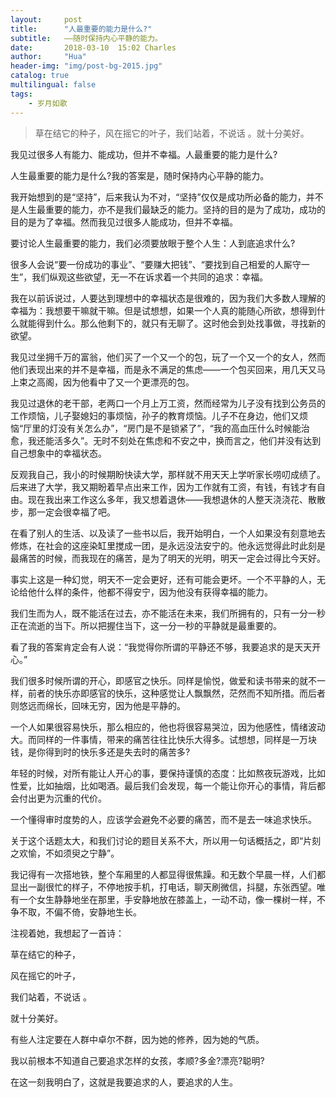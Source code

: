 ```yaml
---
layout:     post
title:      "人最重要的能力是什么?"
subtitle:   ——随时保持内心平静的能力。
date:       2018-03-10  15:02 Charles
author:     "Hua"
header-img: "img/post-bg-2015.jpg"
catalog: true
multilingual: false
tags:
    - 岁月如歌
---
```


> 草在结它的种子，风在摇它的叶子，我们站着，不说话 。就十分美好。

我见过很多人有能力、能成功，但并不幸福。人最重要的能力是什么?

人生最重要的能力是什么?我的答案是，随时保持内心平静的能力。

我开始想到的是“坚持”，后来我认为不对，“坚持”仅仅是成功所必备的能力，并不是人生最重要的能力，亦不是我们最缺乏的能力。坚持的目的是为了成功，成功的目的是为了幸福。然而我见过很多人能成功，但并不幸福。

要讨论人生最重要的能力，我们必须要放眼于整个人生：人到底追求什么?

很多人会说“要一份成功的事业”、“要赚大把钱”、“要找到自己相爱的人厮守一生”，我们纵观这些欲望，无一不在诉求着一个共同的追求：幸福。

我在以前诉说过，人要达到理想中的幸福状态是很难的，因为我们大多数人理解的幸福为：我想要干嘛就干嘛。但是试想想，如果一个人真的能随心所欲，想得到什么就能得到什么。那么他剩下的，就只有无聊了。这时他会到处找事做，寻找新的欲望。

我见过坐拥千万的富翁，他们买了一个又一个的包，玩了一个又一个的女人，然而他们表现出来的并不是幸福，而是永不满足的焦虑——一个包买回来，用几天又马上束之高阁，因为他看中了又一个更漂亮的包。

我见过退休的老干部，老两口一个月上万工资，然而经常为儿子没有找到公务员的工作烦恼，儿子娶媳妇的事烦恼，孙子的教育烦恼。儿子不在身边，他们又烦恼“厅里的灯没有关怎么办”，“房门是不是锁紧了”，“我的高血压什么时候能治愈，我还能活多久”。无时不刻处在焦虑和不安之中，换而言之，他们并没有达到自己想象中的幸福状态。

反观我自己，我小的时候期盼快读大学，那样就不用天天上学听家长唠叨成绩了。后来进了大学，我又期盼着早点出来工作，因为工作就有工资，有钱，有钱才有自由。现在我出来工作这么多年，我又想着退休——我想退休的人整天浇浇花、散散步，那一定会很幸福了吧。

在看了别人的生活、以及读了一些书以后，我开始明白，一个人如果没有刻意地去修炼，在社会的这座染缸里搅成一团，是永远没法安宁的。他永远觉得此时此刻是最痛苦的时候，而我现在的痛苦，是为了明天的光明，明天一定会过得比今天好。

事实上这是一种幻觉，明天不一定会更好，还有可能会更坏。一个不平静的人，无论给他什么样的条件，他都不得安宁，因为他没有获得幸福的能力。

我们生而为人，既不能活在过去，亦不能活在未来，我们所拥有的，只有一分一秒正在流逝的当下。所以把握住当下，这一分一秒的平静就是最重要的。

看了我的答案肯定会有人说：“我觉得你所谓的平静还不够，我要追求的是天天开心。”

我们很多时候所谓的开心，即感官之快乐。同样是愉悦，做爱和读书带来的就不一样，前者的快乐亦即感官的快乐，这种感觉让人飘飘然，茫然而不知所措。而后者则悠远而绵长，回味无穷，因为他是平静的。

一个人如果很容易快乐，那么相应的，他也将很容易哭泣，因为他感性，情绪波动大。而同样的一件事情，带来的痛苦往往比快乐大得多。试想想，同样是一万块钱，是你得到时的快乐多还是失去时的痛苦多?

年轻的时候，对所有能让人开心的事，要保持谨慎的态度：比如熬夜玩游戏，比如性爱，比如抽烟，比如喝酒。最后我们会发现，每一个能让你开心的事情，背后都会付出更为沉重的代价。

一个懂得审时度势的人，应该学会避免不必要的痛苦，而不是去一味追求快乐。

关于这个话题太大，和我们讨论的题目关系不大，所以用一句话概括之，即“片刻之欢愉，不如须臾之宁静”。

我记得有一次搭地铁，整个车厢里的人都显得很焦躁。和无数个早晨一样，人们都显出一副很忙的样子，不停地按手机，打电话，聊天刷微信，抖腿，东张西望。唯有一个女生静静地坐在那里，手安静地放在膝盖上，一动不动，像一棵树一样，不争不取，不偏不倚，安静地生长。

注视着她，我想起了一首诗：

草在结它的种子，

风在摇它的叶子，

我们站着，不说话 。

就十分美好。

有些人注定要在人群中卓尔不群，因为她的修养，因为她的气质。

我以前根本不知道自己要追求怎样的女孩，孝顺?多金?漂亮?聪明?

在这一刻我明白了，这就是我要追求的人，要追求的人生。